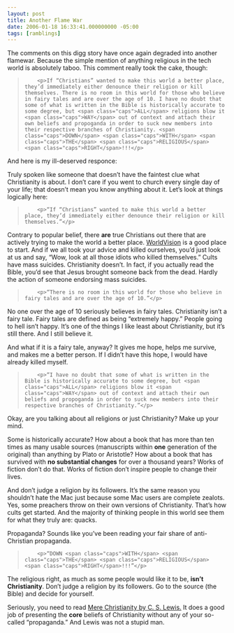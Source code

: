```yaml
---
layout: post
title: Another Flame War
date: 2006-01-18 16:33:41.000000000 -05:00
tags: [ramblings]
---
```

<p>The comments on this digg story have once again degraded into another flamewar. Because the simple mention of anything religious in the tech world is absolutely taboo. This comment really took the cake, though:</p>



<blockquote>

		<p>If “Christians” wanted to make this world a better place, they’d immediately either denounce their religion or kill themselves. There is no room in this world for those who believe in fairy tales and are over the age of 10. I have no doubt that some of what is written in the Bible is historically accurate to some degree, but <span class="caps">ALL</span> religions blow it <span class="caps">WAY</span> out of context and attach their own beliefs and propoganda in order to suck new members into their respective branches of Christianity. <span class="caps">DOWN</span> <span class="caps">WITH</span> <span class="caps">THE</span> <span class="caps">RELIGIOUS</span> <span class="caps">RIGHT</span>!!!</p>

</blockquote>



<p>And here is my ill-deserved responce:</p>



<p>Truly spoken like someone that doesn’t have the faintest clue what Christianity is about. I don’t care if you went to church every single day of your life; that doesn’t mean you know anything about it. Let’s look at things logically here:</p>



<blockquote>

		<p>“If “Christians” wanted to make this world a better place, they’d immediately either denounce their religion or kill themselves.”</p>

</blockquote>



<p>Contrary to popular belief, there <strong>are</strong> true Christians out there that are actively trying to make the world a better place. <a href="http://www.worldvision.org/">WorldVision</a> is a good place to start. And if we all took your advice and killed ourselves, you’d just look at us and say, “Wow, look at all those idiots who killed themselves.” Cults have mass suicides. Christianity doesn’t. In fact, if you actually read the Bible, you’d see that Jesus brought someone back from the dead. Hardly the action of someone endorsing mass suicides.</p>



<blockquote>

		<p>“There is no room in this world for those who believe in fairy tales and are over the age of 10.”</p>

</blockquote>



<p>No one over the age of 10 seriously believes in fairy tales. Christianity isn’t a fairy tale. Fairy tales are defined as being “extremely happy.” People going to hell isn’t happy. It’s one of the things I like least about Christianity, but it’s still there. And I still believe it.</p>



<p>And what if it is a fairy tale, anyway? It gives me hope, helps me survive, and makes me a better person. If I didn’t have this hope, I would have already killed myself.</p>



<blockquote>

		<p>“I have no doubt that some of what is written in the Bible is historically accurate to some degree, but <span class="caps">ALL</span> religions blow it <span class="caps">WAY</span> out of context and attach their own beliefs and propoganda in order to suck new members into their respective branches of Christianity.”</p>

</blockquote>



<p>Okay, are you talking about all religions or just Christianity? Make up your mind.</p>



<p>Some is historically accurate? How about a book that has more than ten times as many usable sources (manuscripts within <strong>one</strong> generation of the original) than anything by Plato or Aristotle? How about a book that has survived with <strong>no substantial changes</strong> for over a thousand years? Works of fiction don’t do that. Works of fiction don’t inspire people to change their lives.</p>



<p>And don’t judge a religion by its followers. It’s the same reason you shouldn’t hate the Mac just because some Mac users are complete zealots. Yes, some preachers throw on their own versions of Christianity. That’s how cults get started. And the majority of thinking people in this world see them for what they truly are: quacks.</p>



<p>Propaganda? Sounds like you’ve been reading your fair share of anti-Christian propaganda.</p>



<blockquote>

		<p>“DOWN <span class="caps">WITH</span> <span class="caps">THE</span> <span class="caps">RELIGIOUS</span> <span class="caps">RIGHT</span>!!!”</p>

</blockquote>



<p>The religious right, as much as some people would like it to be, <strong>isn’t Christianity</strong>. Don’t judge a religion by its followers. Go to the source (the Bible) and decide for yourself.</p>



<p>Seriously, you need to read <a href="http://www.hoyweb.com/lh/cslewis.htm">Mere Christianity by C. S. Lewis.</a> It does a good job of presenting the <strong>core</strong> beliefs of Christianity without any of your so-called “propaganda.” And Lewis was not a stupid man.</p>
